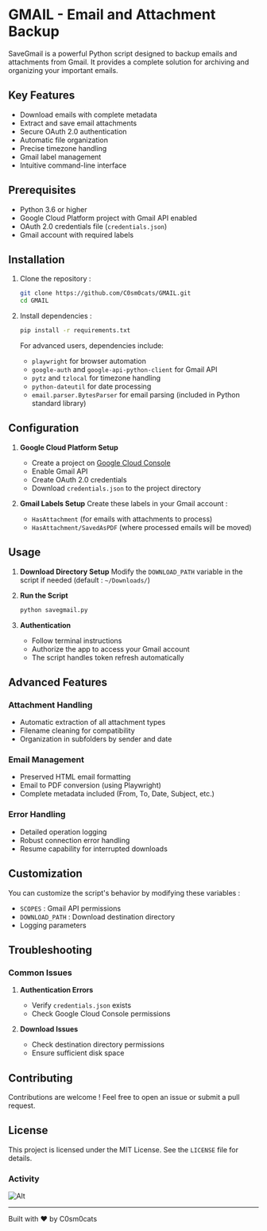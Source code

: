 # GMAIL - Email and Attachment Backup

SaveGmail is a powerful Python script designed to backup emails and attachments from Gmail. It provides a complete solution for archiving and organizing your important emails.

## Key Features

- Download emails with complete metadata
- Extract and save email attachments
- Secure OAuth 2.0 authentication
- Automatic file organization
- Precise timezone handling
- Gmail label management
- Intuitive command-line interface

## Prerequisites

- Python 3.6 or higher
- Google Cloud Platform project with Gmail API enabled
- OAuth 2.0 credentials file (`credentials.json`)
- Gmail account with required labels

## Installation

1. Clone the repository :
   ```bash
   git clone https://github.com/C0sm0cats/GMAIL.git
   cd GMAIL
   ```

2. Install dependencies :
   ```bash
   pip install -r requirements.txt
   ```
   
   For advanced users, dependencies include:
   - `playwright` for browser automation
   - `google-auth` and `google-api-python-client` for Gmail API
   - `pytz` and `tzlocal` for timezone handling
   - `python-dateutil` for date processing
   - `email.parser.BytesParser` for email parsing (included in Python standard library)

## Configuration

1. **Google Cloud Platform Setup**
   - Create a project on [Google Cloud Console](https://console.cloud.google.com/)
   - Enable Gmail API
   - Create OAuth 2.0 credentials
   - Download `credentials.json` to the project directory

2. **Gmail Labels Setup**
   Create these labels in your Gmail account :
   - `HasAttachment` (for emails with attachments to process)
   - `HasAttachment/SavedAsPDF` (where processed emails will be moved)

## Usage

1. **Download Directory Setup**
   Modify the `DOWNLOAD_PATH` variable in the script if needed (default : `~/Downloads/`)

2. **Run the Script**
   ```bash
   python savegmail.py
   ```

3. **Authentication**
   - Follow terminal instructions
   - Authorize the app to access your Gmail account
   - The script handles token refresh automatically

## Advanced Features

### Attachment Handling
- Automatic extraction of all attachment types
- Filename cleaning for compatibility
- Organization in subfolders by sender and date

### Email Management
- Preserved HTML email formatting
- Email to PDF conversion (using Playwright)
- Complete metadata included (From, To, Date, Subject, etc.)

### Error Handling
- Detailed operation logging
- Robust connection error handling
- Resume capability for interrupted downloads

## Customization

You can customize the script's behavior by modifying these variables :
- `SCOPES` : Gmail API permissions
- `DOWNLOAD_PATH` : Download destination directory
- Logging parameters

## Troubleshooting

### Common Issues
1. **Authentication Errors**
   - Verify `credentials.json` exists
   - Check Google Cloud Console permissions

2. **Download Issues**
   - Check destination directory permissions
   - Ensure sufficient disk space

## Contributing

Contributions are welcome ! Feel free to open an issue or submit a pull request.

## License

This project is licensed under the MIT License. See the `LICENSE` file for details.

### Activity

![Alt](https://repobeats.axiom.co/api/embed/b190ab0f74186972651fce8c254740af2387dc97.svg "Repobeats analytics image")

---

Built with ❤️ by C0sm0cats